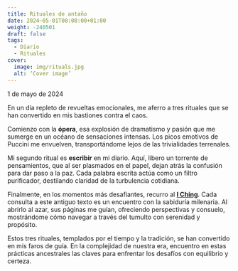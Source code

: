 ```yaml
---
title: Rituales de antaño
date: 2024–05-01T08:08:00+01:00
weight: -240501
draft: false
tags:
  - Diario
  - Rituales
cover:
  image: img/rituals.jpg
  alt: ‘Cover image’
---
```


1 de mayo de 2024

En un día repleto de revueltas emocionales, me aferro a tres rituales que se han convertido en mis bastiones contra el caos. 

Comienzo con la **ópera**, esa explosión de dramatismo y pasión que me sumerge en un océano de sensaciones intensas. Los picos emotivos de Puccini me envuelven, transportándome lejos de las trivialidades terrenales.

Mi segundo ritual es **escribir** en mi diario. Aquí, libero un torrente de pensamientos, que al ser plasmados en el papel, dejan atrás la confusión para dar paso a la paz. Cada palabra escrita actúa como un filtro purificador, destilando claridad de la turbulencia cotidiana.

Finalmente, en los momentos más desafiantes, recurro al [**I Ching**](https://es.wikipedia.org/wiki/I_Ching). Cada consulta a este antiguo texto es un encuentro con la sabiduría milenaria. Al abrirlo al azar, sus páginas me guían, ofreciendo perspectivas y consuelo, mostrándome cómo navegar a través del tumulto con serenidad y propósito.

Estos tres rituales, templados por el tiempo y la tradición, se han convertido en mis faros de guía. En la complejidad de nuestra era, encuentro en estas prácticas ancestrales las claves para enfrentar los desafíos con equilibrio y certeza.
